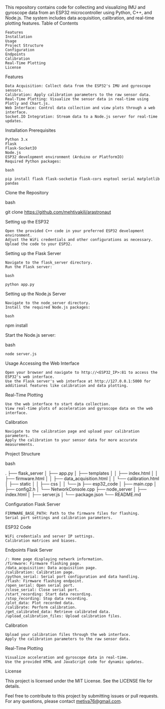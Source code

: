 This repository contains code for collecting and visualizing IMU and gyroscope data from an ESP32 microcontroller using Python, C++, and Node.js. The system includes data acquisition, calibration, and real-time plotting features.
Table of Contents

    Features
    Installation
    Usage
    Project Structure
    Configuration
    Endpoints
    Calibration
    Real-Time Plotting
    License

Features

    Data Acquisition: Collect data from the ESP32's IMU and gyroscope sensors.
    Calibration: Apply calibration parameters to the raw sensor data.
    Real-Time Plotting: Visualize the sensor data in real-time using Plotly and Chart.js.
    Web Interface: Control data collection and view plots through a web interface.
    Socket.IO Integration: Stream data to a Node.js server for real-time updates.

Installation
Prerequisites

    Python 3.x
    Flask
    Flask-SocketIO
    Node.js
    ESP32 development environment (Arduino or PlatformIO)
    Required Python packages:

    bash

    pip install flask flask-socketio flask-cors esptool serial matplotlib pandas

Clone the Repository

bash

git clone https://github.com/mehtivakili/arastronaut

Setting up the ESP32

    Open the provided C++ code in your preferred ESP32 development environment.
    Adjust the WiFi credentials and other configurations as necessary.
    Upload the code to your ESP32.

Setting up the Flask Server

    Navigate to the flask_server directory.
    Run the Flask server:

    bash

    python app.py

Setting up the Node.js Server

    Navigate to the node_server directory.
    Install the required Node.js packages:

    bash

npm install

Start the Node.js server:

bash

    node server.js

Usage
Accessing the Web Interface

    Open your browser and navigate to http://<ESP32_IP>:81 to access the ESP32's web interface.
    Use the Flask server's web interface at http://127.0.0.1:5000 for additional features like calibration and data plotting.

Real-Time Plotting

    Use the web interface to start data collection.
    View real-time plots of acceleration and gyroscope data on the web interface.

Calibration

    Navigate to the calibration page and upload your calibration parameters.
    Apply the calibration to your sensor data for more accurate measurements.

Project Structure

bash

.
├── flask_server
│   ├── app.py
│   ├── templates
│   │   ├── index.html
│   │   ├── firmware.html
│   │   ├── data_acquisition.html
│   │   └── calibration.html
│   ├── static
│   │   ├── css
│   │   └── js
├── esp32_code
│   ├── main.cpp
│   ├── config2.h
│   └── NetworkConsole.cpp
├── node_server
│   ├── index.html
│   ├── server.js
│   └── package.json
└── README.md

Configuration
Flask Server

    FIRMWARE_BASE_PATH: Path to the firmware files for flashing.
    Serial port settings and calibration parameters.

ESP32 Code

    WiFi credentials and server IP settings.
    Calibration matrices and biases.

Endpoints
Flask Server

    /: Home page displaying network information.
    /firmware: Firmware flashing page.
    /data_acquisition: Data acquisition page.
    /calibration: Calibration page.
    /python_serial: Serial port configuration and data handling.
    /flash: Firmware flashing endpoint.
    /open_serial: Open serial port.
    /close_serial: Close serial port.
    /start_recording: Start data recording.
    /stop_recording: Stop data recording.
    /plot_data: Plot recorded data.
    /calibrate: Perform calibration.
    /get_calibrated_data: Retrieve calibrated data.
    /upload_calibration_files: Upload calibration files.

Calibration

    Upload your calibration files through the web interface.
    Apply the calibration parameters to the raw sensor data.

Real-Time Plotting

    Visualize acceleration and gyroscope data in real-time.
    Use the provided HTML and JavaScript code for dynamic updates.

License

This project is licensed under the MIT License. See the LICENSE file for details.

Feel free to contribute to this project by submitting issues or pull requests. For any questions, please contact metiva76@gmail.com.
